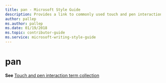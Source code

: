 ```yaml
---
title: pan - Microsoft Style Guide
description: Provides a link to commonly used touch and pen interaction terms which includes 'pan'.
author: pallep
ms.author: pallep
ms.date: 01/19/2018
ms.topic: contributor-guide
ms.service: microsoft-writing-style-guide
---
```


# pan

**See** [Touch and pen interaction term collection](~/a-z-word-list-term-collections/term-collections/touch-pen-interaction-terms.md)
